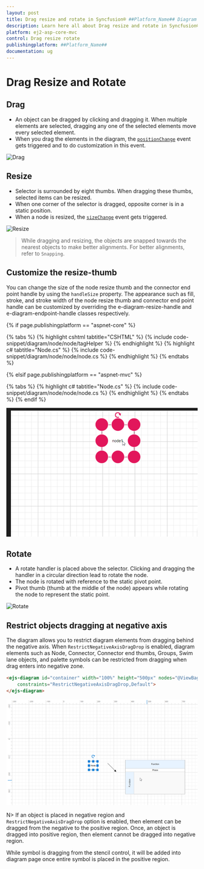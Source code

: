 ```yaml
---
layout: post
title: Drag resize and rotate in Syncfusion® ##Platform_Name## Diagram Component
description: Learn here all about Drag resize and rotate in Syncfusion® ##Platform_Name## Diagram component of Syncfusion Essential® JS 2 and more.
platform: ej2-asp-core-mvc
control: Drag resize rotate
publishingplatform: ##Platform_Name##
documentation: ug
---
```


# Drag Resize and Rotate

## Drag

* An object can be dragged by clicking and dragging it. When multiple elements are selected, dragging any one of the selected elements move every selected element.
* When you drag the elements in the diagram, the [`positionChange`](https://help.syncfusion.com/cr/aspnetcore-js2/Syncfusion.EJ2.Diagrams.Diagram.html#Syncfusion_EJ2_Diagrams_Diagram_PositionChange) event gets triggered and to do customization in this event.

![Drag](../images/drag.gif)

## Resize

* Selector is surrounded by eight thumbs. When dragging these thumbs, selected items can be resized.
* When one corner of the selector is dragged, opposite corner is in a static position.
* When a node is resized, the [`sizeChange`](https://help.syncfusion.com/cr/aspnetcore-js2/Syncfusion.EJ2.Diagrams.Diagram.html#Syncfusion_EJ2_Diagrams_Diagram_SizeChange) event gets triggered.

![Resize](../images/resize.gif)

> While dragging and resizing, the objects are snapped towards the nearest objects to make better alignments. For better alignments, refer to `Snapping`.

## Customize the resize-thumb

You can change the size of the node resize thumb and the connector end point handle by using the `handleSize` property. The appearance such as fill, stroke, and stroke width of the node resize thumb and connector end point handle can be customized by overriding the e-diagram-resize-handle and e-diagram-endpoint-handle classes respectively.

{% if page.publishingplatform == "aspnet-core" %}

{% tabs %}
{% highlight cshtml tabtitle="CSHTML" %}
{% include code-snippet/diagram/node/node/tagHelper %}
{% endhighlight %}
{% highlight c# tabtitle="Node.cs" %}
{% include code-snippet/diagram/node/node/node.cs %}
{% endhighlight %}
{% endtabs %}

{% elsif page.publishingplatform == "aspnet-mvc" %}

{% tabs %}
{% highlight c# tabtitle="Node.cs" %}
{% include code-snippet/diagram/node/node/node.cs %}
{% endhighlight %}
{% endtabs %}
{% endif %}

![handleSize](../images/handlesize.png)

## Rotate

* A rotate handler is placed above the selector. Clicking and dragging the handler in a circular direction lead to rotate the node.
* The node is rotated with reference to the static pivot point.
* Pivot thumb (thumb at the middle of the node) appears while rotating the node to represent the static point.

![Rotate](../images/rotate.gif)

## Restrict objects dragging at negative axis

The diagram allows you to restrict diagram elements from dragging behind the negative axis. When `RestrictNegativeAxisDragDrop` is enabled, diagram elements such as Node, Connector, Connector end thumbs, Groups, Swim lane objects, and palette symbols can be restricted from dragging when drag enters into negative zone.

```html
<ejs-diagram id="container" width="100%" height="500px" nodes="@ViewBag.nodes"
    constraints="RestrictNegativeAxisDragDrop,Default">
</ejs-diagram>
```

![negativeAxisRestrict](../images/negativeAxisRestrict.gif)

N> If an object is placed in negative region and `RestrictNegativeAxisDragDrop` option is enabled, then element can be dragged from the negative to the positive region. Once, an object is dragged into positive region, then element cannot be dragged into negative region.

While symbol is dragging from the stencil control, it will be added into diagram page once entire symbol is placed in the positive region.